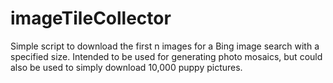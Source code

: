 # imageTileCollector
Simple script to download the first n images for a Bing image search with a specified size. Intended to be used for generating photo mosaics, but could also be used to simply download 10,000 puppy pictures.
